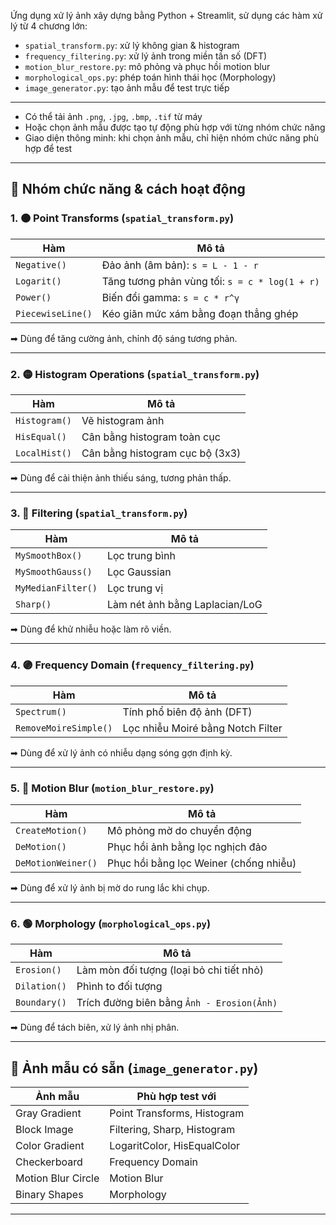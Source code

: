 Ứng dụng xử lý ảnh xây dựng bằng Python + Streamlit, sử dụng các hàm xử lý từ 4 chương lớn:

- `spatial_transform.py`: xử lý không gian & histogram
- `frequency_filtering.py`: xử lý ảnh trong miền tần số (DFT)
- `motion_blur_restore.py`: mô phỏng và phục hồi motion blur
- `morphological_ops.py`: phép toán hình thái học (Morphology)
- `image_generator.py`: tạo ảnh mẫu để test trực tiếp

---

- Có thể tải ảnh `.png`, `.jpg`, `.bmp`, `.tif` từ máy
- Hoặc chọn ảnh mẫu được tạo tự động phù hợp với từng nhóm chức năng
- Giao diện thông minh: khi chọn ảnh mẫu, chỉ hiện nhóm chức năng phù hợp để test

---

## 🧩 Nhóm chức năng & cách hoạt động

### 1. 🟠 Point Transforms (`spatial_transform.py`)

| Hàm | Mô tả |
|-----|------|
| `Negative()` | Đảo ảnh (âm bản): `s = L - 1 - r` |
| `Logarit()` | Tăng tương phản vùng tối: `s = c * log(1 + r)` |
| `Power()` | Biến đổi gamma: `s = c * r^γ` |
| `PiecewiseLine()` | Kéo giãn mức xám bằng đoạn thẳng ghép |

➡ Dùng để tăng cường ảnh, chỉnh độ sáng tương phản.

---

### 2. 🟡 Histogram Operations (`spatial_transform.py`)

| Hàm | Mô tả |
|-----|------|
| `Histogram()` | Vẽ histogram ảnh |
| `HisEqual()` | Cân bằng histogram toàn cục |
| `LocalHist()` | Cân bằng histogram cục bộ (3x3) |

➡ Dùng để cải thiện ảnh thiếu sáng, tương phản thấp.

---

### 3. 🔵 Filtering (`spatial_transform.py`)

| Hàm | Mô tả |
|-----|------|
| `MySmoothBox()` | Lọc trung bình |
| `MySmoothGauss()` | Lọc Gaussian |
| `MyMedianFilter()` | Lọc trung vị |
| `Sharp()` | Làm nét ảnh bằng Laplacian/LoG |

➡ Dùng để khử nhiễu hoặc làm rõ viền.

---

### 4. 🟣 Frequency Domain (`frequency_filtering.py`)

| Hàm | Mô tả |
|-----|------|
| `Spectrum()` | Tính phổ biên độ ảnh (DFT) |
| `RemoveMoireSimple()` | Lọc nhiễu Moiré bằng Notch Filter |

➡ Dùng để xử lý ảnh có nhiễu dạng sóng gợn định kỳ.

---

### 5. 🔴 Motion Blur (`motion_blur_restore.py`)

| Hàm | Mô tả |
|-----|------|
| `CreateMotion()` | Mô phỏng mờ do chuyển động |
| `DeMotion()` | Phục hồi ảnh bằng lọc nghịch đảo |
| `DeMotionWeiner()` | Phục hồi bằng lọc Weiner (chống nhiễu) |

➡ Dùng để xử lý ảnh bị mờ do rung lắc khi chụp.

---

### 6. 🟢 Morphology (`morphological_ops.py`)

| Hàm | Mô tả |
|-----|------|
| `Erosion()` | Làm mòn đối tượng (loại bỏ chi tiết nhỏ) |
| `Dilation()` | Phình to đối tượng |
| `Boundary()` | Trích đường biên bằng `Ảnh - Erosion(Ảnh)` |

➡ Dùng để tách biên, xử lý ảnh nhị phân.

---

## 🧪 Ảnh mẫu có sẵn (`image_generator.py`)

| Ảnh mẫu | Phù hợp test với |
|--------|------------------|
| Gray Gradient | Point Transforms, Histogram |
| Block Image | Filtering, Sharp, Histogram |
| Color Gradient | LogaritColor, HisEqualColor |
| Checkerboard | Frequency Domain |
| Motion Blur Circle | Motion Blur |
| Binary Shapes | Morphology |

---